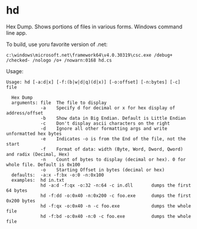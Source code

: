 # hd
Hex Dump. Shows portions of files in various forms. Windows command line app.

To build, use yoru favorite version of .net:

    c:\windows\microsoft.net\framework64\v4.0.30319\csc.exe /debug+ /checked- /nologo /o+ /nowarn:0168 hd.cs

Usage:

    Usage: hd [-a:d|x] [-f:(b|w|d|q)(d|x)] [-o:offset] [-n:bytes] [-c] file
    
      Hex Dump
      arguments: file  The file to display
                 -a    Specify d for decimal or x for hex display of address/offset
                 -b    Show data in Big Endian. Default is Little Endian
                 -c    Don't display ascii characters on the right
                 -d    Ignore all other formatting args and write unformatted hex bytes
                 -e    Indicates -o is from the End of the file, not the start
                 -f    Format of data: width (Byte, Word, Dword, Qword) and radix (Decimal, Hex)
                 -n    Count of bytes to display (decimal or hex). 0 for whole file. Default is 0x100
                 -o    Starting Offset in bytes (decimal or hex)
      defaults:  -a:x -f:bx -o:0 -n:0x100
      examples:  hd in.txt
                 hd -a:d -f:qx -o:32 -n:64 -c in.dll       dumps the first 64 bytes
                 hd -f:dd -o:0x40 -n:0x200 -c foo.exe      dumps the first 0x200 bytes
                 hd -f:qx -o:0x40 -n -c foo.exe            dumps the whole file
                 hd -f:bd -o:0x40 -n:0 -c foo.exe          dumps the whole file
